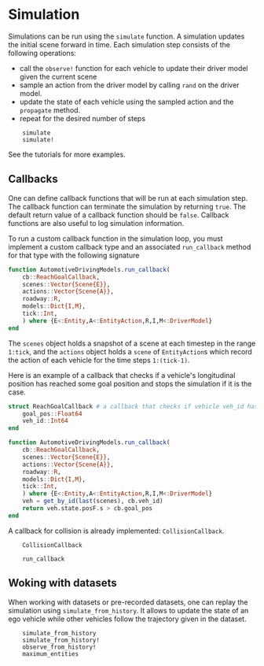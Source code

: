 # Simulation

Simulations can be run using the `simulate` function. 
A simulation updates the initial scene forward in time. Each simulation step consists of the following operations:
- call the `observe!` function for each vehicle to update their driver model given the current scene 
- sample an action from the driver model by calling `rand` on the driver model.
- update the state of each vehicle using the sampled action and the `propagate` method.
- repeat for the desired number of steps

```@docs 
    simulate
    simulate!
```

See the tutorials for more examples.

## Callbacks 

One can define callback functions that will be run at each simulation step. The callback function can terminate the simulation by returning `true`. The default return value of a callback function should be `false`. Callback functions are also useful to log simulation information. 

To run a custom callback function in the simulation loop, you must implement a custom callback type and an associated `run_callback` method for that type with the following signature

```julia
function AutomotiveDrivingModels.run_callback(
    cb::ReachGoalCallback,
    scenes::Vector{Scene{E}},
    actions::Vector{Scene{A}},
    roadway::R,
    models::Dict{I,M},
    tick::Int,
    ) where {E<:Entity,A<:EntityAction,R,I,M<:DriverModel}
end
```
The `scenes` object holds a snapshot of a scene at each timestep in the range `1:tick`, and the `actions` object holds a `scene` of `EntityAction`s which record the action of each vehicle for the time steps `1:(tick-1)`.

Here is an example of a callback that checks if a vehicle's longitudinal position has reached some goal position and stops the simulation if it is the case.
```julia
struct ReachGoalCallback # a callback that checks if vehicle veh_id has reach a certain position 
    goal_pos::Float64
    veh_id::Int64
end 

function AutomotiveDrivingModels.run_callback(
    cb::ReachGoalCallback,
    scenes::Vector{Scene{E}},
    actions::Vector{Scene{A}},
    roadway::R,
    models::Dict{I,M},
    tick::Int,
    ) where {E<:Entity,A<:EntityAction,R,I,M<:DriverModel}
    veh = get_by_id(last(scenes), cb.veh_id)
    return veh.state.posF.s > cb.goal_pos 
end
```

A callback for collision is already implemented: `CollisionCallback`.

```@docs
    CollisionCallback
```

```@docs 
    run_callback
```

## Woking with datasets

When working with datasets or pre-recorded datasets, one can replay the simulation using `simulate_from_history`. It allows to update the state of an ego vehicle while other vehicles follow the trajectory given in the dataset.

```@docs 
    simulate_from_history
    simulate_from_history!
    observe_from_history!
    maximum_entities
```
